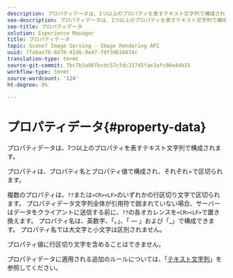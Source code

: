 ```yaml
---
description: プロパティデータは、1つ以上のプロパティを表すテキスト文字列で構成されます。
seo-description: プロパティデータは、1つ以上のプロパティを表すテキスト文字列で構成されます。
seo-title: プロパティデータ
solution: Experience Manager
title: プロパティデータ
topic: Scene7 Image Serving - Image Rendering API
uuid: 7fa6ae70-8d70-41d6-9e47-7df3d616874c
translation-type: tm+mt
source-git-commit: 7bc7b3a86fbcdc57cfdc31745fae3afc06e44b15
workflow-type: tm+mt
source-wordcount: '124'
ht-degree: 0%

---
```



# プロパティデータ{#property-data}

プロパティデータは、1つ以上のプロパティを表すテキスト文字列で構成されます。

プロパティは、プロパティ名とプロパティ値で構成され、それぞれ=で区切られます。

複数のプロパティは、`??`または`<CR><LF>`のいずれかの行区切り文字で区切られます。 プロパティデータ文字列全体が引用符で囲まれていない場合、サーバーはデータをクライアントに送信する前に、`??`の各オカレンスを`<CR><LF>`で置き換えます。 プロパティ名は、英数字、「。」、「 — 」および「_」で構成できます。 プロパティ名では大文字と小文字は区別されません。

プロパティ値に行区切り文字を含めることはできません。

プロパティデータに適用される追加のルールについては、「[テキスト文字列](../../../../../../is-api/image-catalog/image-serving-api-ref/c-image-catalog-reference/c-overview/c-common-data-types/r-text-string.md#reference-ae0a9e181b0e40c6bcdb43af7f481d63)」を参照してください。
